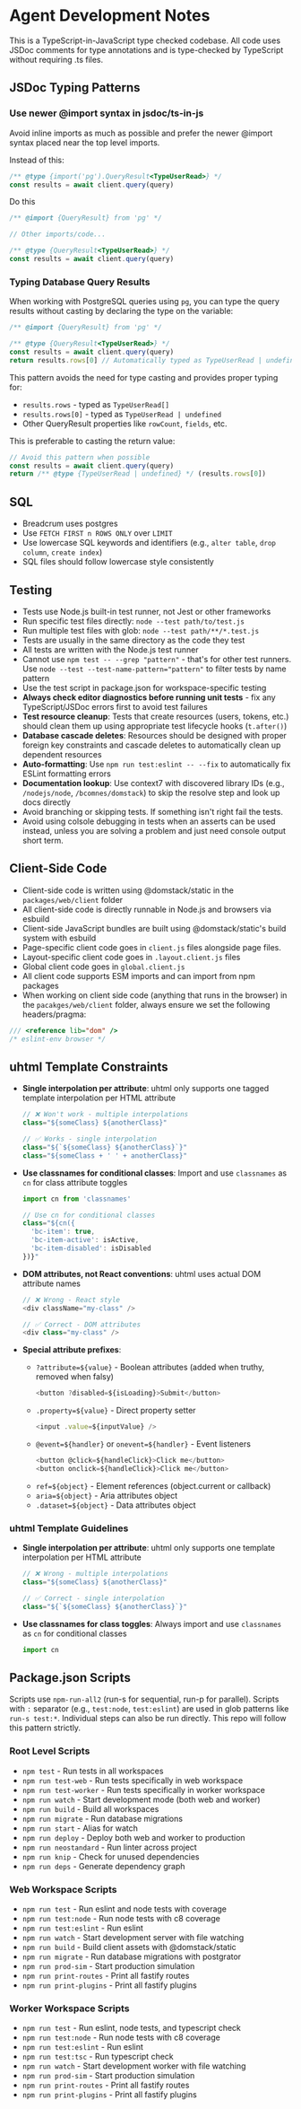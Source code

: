 # Agent Development Notes

This is a TypeScript-in-JavaScript type checked codebase. All code uses JSDoc comments for type annotations and is type-checked by TypeScript without requiring .ts files.

## JSDoc Typing Patterns

### Use newer @import syntax in jsdoc/ts-in-js

Avoid inline imports as much as possible and prefer the newer @import syntax placed near the top level imports.

Instead of this:

```javascript
/** @type {import('pg').QueryResult<TypeUserRead>} */
const results = await client.query(query)
```

Do this

```javascript
/** @import {QueryResult} from 'pg' */

// Other imports/code...

/** @type {QueryResult<TypeUserRead>} */
const results = await client.query(query)
```

### Typing Database Query Results

When working with PostgreSQL queries using `pg`, you can type the query results without casting by declaring the type on the variable:

```javascript
/** @import {QueryResult} from 'pg' */

/** @type {QueryResult<TypeUserRead>} */
const results = await client.query(query)
return results.rows[0] // Automatically typed as TypeUserRead | undefined
```

This pattern avoids the need for type casting and provides proper typing for:
- `results.rows` - typed as `TypeUserRead[]`
- `results.rows[0]` - typed as `TypeUserRead | undefined`
- Other QueryResult properties like `rowCount`, `fields`, etc.

This is preferable to casting the return value:
```javascript
// Avoid this pattern when possible
const results = await client.query(query)
return /** @type {TypeUserRead | undefined} */ (results.rows[0])
```

## SQL

- Breadcrum uses postgres
- Use `FETCH FIRST n ROWS ONLY` over `LIMIT`
- Use lowercase SQL keywords and identifiers (e.g., `alter table`, `drop column`, `create index`)
- SQL files should follow lowercase style consistently

## Testing

- Tests use Node.js built-in test runner, not Jest or other frameworks
- Run specific test files directly: `node --test path/to/test.js`
- Run multiple test files with glob: `node --test path/**/*.test.js`
- Tests are usually in the same directory as the code they test
- All tests are written with the Node.js test runner
- Cannot use `npm test -- --grep "pattern"` - that's for other test runners. Use `node --test --test-name-pattern="pattern"` to filter tests by name pattern
- Use the test script in package.json for workspace-specific testing
- **Always check editor diagnostics before running unit tests** - fix any TypeScript/JSDoc errors first to avoid test failures
- **Test resource cleanup**: Tests that create resources (users, tokens, etc.) should clean them up using appropriate test lifecycle hooks (`t.after()`)
- **Database cascade deletes**: Resources should be designed with proper foreign key constraints and cascade deletes to automatically clean up dependent resources
- **Auto-formatting**: Use `npm run test:eslint -- --fix` to automatically fix ESLint formatting errors
- **Documentation lookup**: Use context7 with discovered library IDs (e.g., `/nodejs/node`, `/bcomnes/domstack`) to skip the resolve step and look up docs directly
- Avoid branching or skipping tests. If something isn't right fail the tests.
- Avoid using colsole debugging in tests when an asserts can be used instead, unless you are solving a problem and just need console output short term.

## Client-Side Code

- Client-side code is written using @domstack/static in the `packages/web/client` folder
- All client-side code is directly runnable in Node.js and browsers via esbuild
- Client-side JavaScript bundles are built using @domstack/static's build system with esbuild
- Page-specific client code goes in `client.js` files alongside page files.
- Layout-specific client code goes in `.layout.client.js` files
- Global client code goes in `global.client.js`
- All client code supports ESM imports and can import from npm packages
- When working on client side code (anything that runs in the browser) in the `pacakges/web/client` folder, always ensure we set the following headers/pragma:

```js
/// <reference lib="dom" />
/* eslint-env browser */
```

## uhtml Template Constraints

- **Single interpolation per attribute**: uhtml only supports one tagged template interpolation per HTML attribute
  ```javascript
  // ❌ Won't work - multiple interpolations
  class="${someClass} ${anotherClass}"

  // ✅ Works - single interpolation
  class="${`${someClass} ${anotherClass}`}"
  class="${someClass + ' ' + anotherClass}"
  ```

- **Use classnames for conditional classes**: Import and use `classnames` as `cn` for class attribute toggles
  ```javascript
  import cn from 'classnames'

  // Use cn for conditional classes
  class="${cn({
    'bc-item': true,
    'bc-item-active': isActive,
    'bc-item-disabled': isDisabled
  })}"
  ```

- **DOM attributes, not React conventions**: uhtml uses actual DOM attribute names
  ```javascript
  // ❌ Wrong - React style
  <div className="my-class" />

  // ✅ Correct - DOM attributes
  <div class="my-class" />
  ```

- **Special attribute prefixes**:
  - `?attribute=${value}` - Boolean attributes (added when truthy, removed when falsy)
    ```javascript
    <button ?disabled=${isLoading}>Submit</button>
    ```
  - `.property=${value}` - Direct property setter
    ```javascript
    <input .value=${inputValue} />
    ```
  - `@event=${handler}` or `onevent=${handler}` - Event listeners
    ```javascript
    <button @click=${handleClick}>Click me</button>
    <button onclick=${handleClick}>Click me</button>
    ```
  - `ref=${object}` - Element references (object.current or callback)
  - `aria=${object}` - Aria attributes object
  - `.dataset=${object}` - Data attributes object

### uhtml Template Guidelines

- **Single interpolation per attribute**: uhtml only supports one template interpolation per HTML attribute
  ```js
  // ❌ Wrong - multiple interpolations
  class="${someClass} ${anotherClass}"

  // ✅ Correct - single interpolation
  class="${`${someClass} ${anotherClass}`}"
  ```
- **Use classnames for class toggles**: Always import and use `classnames` as `cn` for conditional classes
  ```js
  import cn

## Package.json Scripts

Scripts use `npm-run-all2` (run-s for sequential, run-p for parallel). Scripts with `:` separator (e.g., `test:node`, `test:eslint`) are used in glob patterns like `run-s test:*`. Individual steps can also be run directly. This repo will follow this pattern strictly.

### Root Level Scripts
- `npm test` - Run tests in all workspaces
- `npm run test-web` - Run tests specifically in web workspace
- `npm run test-worker` - Run tests specifically in worker workspace
- `npm run watch` - Start development mode (both web and worker)
- `npm run build` - Build all workspaces
- `npm run migrate` - Run database migrations
- `npm run start` - Alias for watch
- `npm run deploy` - Deploy both web and worker to production
- `npm run neostandard` - Run linter across project
- `npm run knip` - Check for unused dependencies
- `npm run deps` - Generate dependency graph

### Web Workspace Scripts
- `npm run test` - Run eslint and node tests with coverage
- `npm run test:node` - Run node tests with c8 coverage
- `npm run test:eslint` - Run eslint
- `npm run watch` - Start development server with file watching
- `npm run build` - Build client assets with @domstack/static
- `npm run migrate` - Run database migrations with postgrator
- `npm run prod-sim` - Start production simulation
- `npm run print-routes` - Print all fastify routes
- `npm run print-plugins` - Print all fastify plugins

### Worker Workspace Scripts
- `npm run test` - Run eslint, node tests, and typescript check
- `npm run test:node` - Run node tests with c8 coverage
- `npm run test:eslint` - Run eslint
- `npm run test:tsc` - Run typescript check
- `npm run watch` - Start development worker with file watching
- `npm run prod-sim` - Start production simulation
- `npm run print-routes` - Print all fastify routes
- `npm run print-plugins` - Print all fastify plugins
